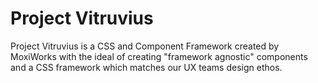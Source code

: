 # Project Vitruvius

Project Vitruvius is a CSS and Component Framework created by MoxiWorks with the ideal of creating "framework agnostic" components and a CSS framework which matches our UX teams design ethos.